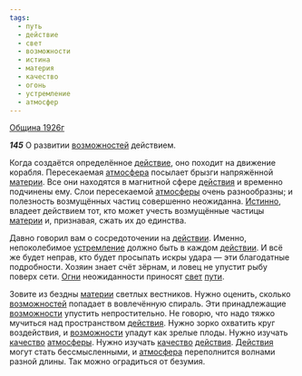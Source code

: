 ```yaml
---
tags:
  - путь
  - действие
  - свет
  - возможности
  - истина
  - материя
  - качество
  - огонь
  - устремление
  - атмосфер
---
```


[Община 1926г](https://127.0.0.1:4002/agni/1926)

___145___
О развитии [возможностей](../../../tags/#[возможности](../../../tags/#возможности)) действием.    

Когда создаётся определённое [действие](../../../tags/#действие), оно походит на движение корабля. Пересекаемая [атмосфера](../../../tags/#атмосфер) посылает брызги напряжённой [материи](../../../tags/#материя). Все они находятся в магнитной сфере [действия](../../../tags/#действие) и временно подчинены ему. Слои пересекаемой [атмосферы](../../../tags/#атмосфер) очень разнообразны; и полезность возмущённых частиц совершенно неожиданна. [Истинно](../../../tags/#истина), владеет действием тот, кто может учесть возмущённые частицы [материи](../../../tags/#материя) и, признавая, сжать их до единства.   

Давно говорил вам о сосредоточении на [действии](../../../tags/#действие). Именно, непоколебимое [устремление](../../../tags/#устремление) должно быть в каждом [действии](../../../tags/#действие). И всё же будет неправ, кто будет просыпать искры удара — эти благодатные подробности. Хозяин знает счёт зёрнам, и ловец не упустит рыбу поверх сети. [Огни](../../../tags/#огонь) неожиданности приносят [свет](../../../tags/#свет) [пути](../../../tags/#путь).   

Зовите из бездны [материи](../../../tags/#материя) светлых вестников. Нужно оценить, сколько [возможностей](../../../tags/#[возможности](../../../tags/#возможности)) попадает в вовлечённую спираль. Эти принадлежащие [возможности](../../../tags/#возможности) упустить непростительно. Не говорю, что надо тяжко мучиться над пространством [действия](../../../tags/#действие). Нужно зорко охватить круг воздействия, и [возможности](../../../tags/#возможности) упадут как зрелые плоды. Нужно изучать [качество](../../../tags/#качество) [атмосферы](../../../tags/#атмосфер). Нужно изучать [качество](../../../tags/#качество) [действия](../../../tags/#действие). [Действия](../../../tags/#действие) могут стать бессмысленными, и [атмосфера](../../../tags/#атмосфер) переполнится волнами разной длины. Так можно оградиться от безумия.   

